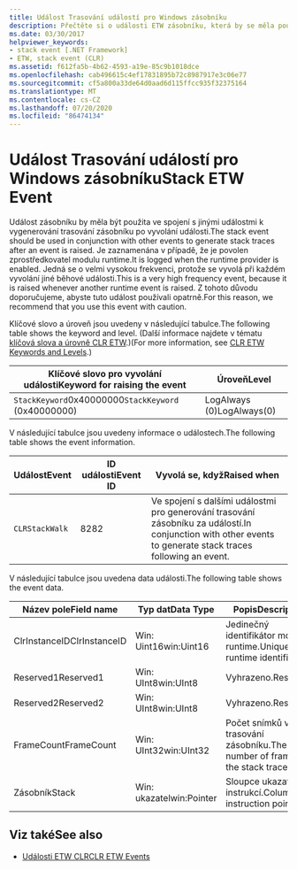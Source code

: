 ```yaml
---
title: Událost Trasování událostí pro Windows zásobníku
description: Přečtěte si o události ETW zásobníku, která by se měla používat ve spojení s jinými událostmi k vygenerování trasování zásobníku po vyvolání události.
ms.date: 03/30/2017
helpviewer_keywords:
- stack event [.NET Framework]
- ETW, stack event (CLR)
ms.assetid: f612fa5b-4b62-4593-a19e-85c9b1018dce
ms.openlocfilehash: cab496615c4ef17831895b72c8987917e3c06e77
ms.sourcegitcommit: cf5a800a33de64d0aad6d115ffcc935f32375164
ms.translationtype: MT
ms.contentlocale: cs-CZ
ms.lasthandoff: 07/20/2020
ms.locfileid: "86474134"
---
```

# <a name="stack-etw-event"></a><span data-ttu-id="2c4d9-103">Událost Trasování událostí pro Windows zásobníku</span><span class="sxs-lookup"><span data-stu-id="2c4d9-103">Stack ETW Event</span></span>
<span data-ttu-id="2c4d9-104">Událost zásobníku by měla být použita ve spojení s jinými událostmi k vygenerování trasování zásobníku po vyvolání události.</span><span class="sxs-lookup"><span data-stu-id="2c4d9-104">The stack event should be used in conjunction with other events to generate stack traces after an event is raised.</span></span> <span data-ttu-id="2c4d9-105">Je zaznamenána v případě, že je povolen zprostředkovatel modulu runtime.</span><span class="sxs-lookup"><span data-stu-id="2c4d9-105">It is logged when the runtime provider is enabled.</span></span> <span data-ttu-id="2c4d9-106">Jedná se o velmi vysokou frekvenci, protože se vyvolá při každém vyvolání jiné běhové události.</span><span class="sxs-lookup"><span data-stu-id="2c4d9-106">This is a very high frequency event, because it is raised whenever another runtime event is raised.</span></span> <span data-ttu-id="2c4d9-107">Z tohoto důvodu doporučujeme, abyste tuto událost používali opatrně.</span><span class="sxs-lookup"><span data-stu-id="2c4d9-107">For this reason, we recommend that you use this event with caution.</span></span>  
  
 <span data-ttu-id="2c4d9-108">Klíčové slovo a úroveň jsou uvedeny v následující tabulce.</span><span class="sxs-lookup"><span data-stu-id="2c4d9-108">The following table shows the keyword and level.</span></span> <span data-ttu-id="2c4d9-109">(Další informace najdete v tématu [klíčová slova a úrovně CLR ETW](clr-etw-keywords-and-levels.md).)</span><span class="sxs-lookup"><span data-stu-id="2c4d9-109">(For more information, see [CLR ETW Keywords and Levels](clr-etw-keywords-and-levels.md).)</span></span>  
  
|<span data-ttu-id="2c4d9-110">Klíčové slovo pro vyvolání události</span><span class="sxs-lookup"><span data-stu-id="2c4d9-110">Keyword for raising the event</span></span>|<span data-ttu-id="2c4d9-111">Úroveň</span><span class="sxs-lookup"><span data-stu-id="2c4d9-111">Level</span></span>|  
|-----------------------------------|-----------|  
|<span data-ttu-id="2c4d9-112">`StackKeyword`0x40000000</span><span class="sxs-lookup"><span data-stu-id="2c4d9-112">`StackKeyword` (0x40000000)</span></span>|<span data-ttu-id="2c4d9-113">LogAlways (0)</span><span class="sxs-lookup"><span data-stu-id="2c4d9-113">LogAlways(0)</span></span>|  
  
 <span data-ttu-id="2c4d9-114">V následující tabulce jsou uvedeny informace o událostech.</span><span class="sxs-lookup"><span data-stu-id="2c4d9-114">The following table shows the event information.</span></span>  
  
|<span data-ttu-id="2c4d9-115">Událost</span><span class="sxs-lookup"><span data-stu-id="2c4d9-115">Event</span></span>|<span data-ttu-id="2c4d9-116">ID události</span><span class="sxs-lookup"><span data-stu-id="2c4d9-116">Event ID</span></span>|<span data-ttu-id="2c4d9-117">Vyvolá se, když</span><span class="sxs-lookup"><span data-stu-id="2c4d9-117">Raised when</span></span>|  
|-----------|--------------|-----------------|  
|`CLRStackWalk`|<span data-ttu-id="2c4d9-118">82</span><span class="sxs-lookup"><span data-stu-id="2c4d9-118">82</span></span>|<span data-ttu-id="2c4d9-119">Ve spojení s dalšími událostmi pro generování trasování zásobníku za událostí.</span><span class="sxs-lookup"><span data-stu-id="2c4d9-119">In conjunction with other events to generate stack traces following an event.</span></span>|  
  
 <span data-ttu-id="2c4d9-120">V následující tabulce jsou uvedena data události.</span><span class="sxs-lookup"><span data-stu-id="2c4d9-120">The following table shows the event data.</span></span>  
  
|<span data-ttu-id="2c4d9-121">Název pole</span><span class="sxs-lookup"><span data-stu-id="2c4d9-121">Field name</span></span>|<span data-ttu-id="2c4d9-122">Typ dat</span><span class="sxs-lookup"><span data-stu-id="2c4d9-122">Data Type</span></span>|<span data-ttu-id="2c4d9-123">Popis</span><span class="sxs-lookup"><span data-stu-id="2c4d9-123">Description</span></span>|  
|----------------|---------------|-----------------|  
|<span data-ttu-id="2c4d9-124">ClrInstanceID</span><span class="sxs-lookup"><span data-stu-id="2c4d9-124">ClrInstanceID</span></span>|<span data-ttu-id="2c4d9-125">Win: Uint16</span><span class="sxs-lookup"><span data-stu-id="2c4d9-125">win:Uint16</span></span>|<span data-ttu-id="2c4d9-126">Jedinečný identifikátor modulu runtime.</span><span class="sxs-lookup"><span data-stu-id="2c4d9-126">Unique runtime identifier.</span></span>|  
|<span data-ttu-id="2c4d9-127">Reserved1</span><span class="sxs-lookup"><span data-stu-id="2c4d9-127">Reserved1</span></span>|<span data-ttu-id="2c4d9-128">Win: UInt8</span><span class="sxs-lookup"><span data-stu-id="2c4d9-128">win:UInt8</span></span>|<span data-ttu-id="2c4d9-129">Vyhrazeno.</span><span class="sxs-lookup"><span data-stu-id="2c4d9-129">Reserved.</span></span>|  
|<span data-ttu-id="2c4d9-130">Reserved2</span><span class="sxs-lookup"><span data-stu-id="2c4d9-130">Reserved2</span></span>|<span data-ttu-id="2c4d9-131">Win: UInt8</span><span class="sxs-lookup"><span data-stu-id="2c4d9-131">win:UInt8</span></span>|<span data-ttu-id="2c4d9-132">Vyhrazeno.</span><span class="sxs-lookup"><span data-stu-id="2c4d9-132">Reserved.</span></span>|  
|<span data-ttu-id="2c4d9-133">FrameCount</span><span class="sxs-lookup"><span data-stu-id="2c4d9-133">FrameCount</span></span>|<span data-ttu-id="2c4d9-134">Win: UInt32</span><span class="sxs-lookup"><span data-stu-id="2c4d9-134">win:UInt32</span></span>|<span data-ttu-id="2c4d9-135">Počet snímků v trasování zásobníku.</span><span class="sxs-lookup"><span data-stu-id="2c4d9-135">The number of frames in the stack trace.</span></span>|  
|<span data-ttu-id="2c4d9-136">Zásobník</span><span class="sxs-lookup"><span data-stu-id="2c4d9-136">Stack</span></span>|<span data-ttu-id="2c4d9-137">Win: ukazatel</span><span class="sxs-lookup"><span data-stu-id="2c4d9-137">win:Pointer</span></span>|<span data-ttu-id="2c4d9-138">Sloupce ukazatelů instrukcí.</span><span class="sxs-lookup"><span data-stu-id="2c4d9-138">Columns of instruction pointers.</span></span>|  
  
## <a name="see-also"></a><span data-ttu-id="2c4d9-139">Viz také</span><span class="sxs-lookup"><span data-stu-id="2c4d9-139">See also</span></span>

- [<span data-ttu-id="2c4d9-140">Události ETW CLR</span><span class="sxs-lookup"><span data-stu-id="2c4d9-140">CLR ETW Events</span></span>](clr-etw-events.md)
